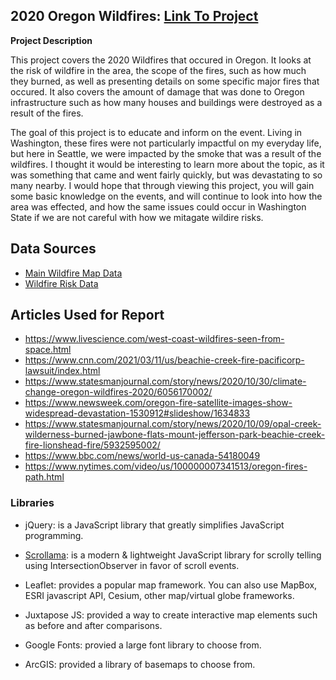 ## 2020 Oregon Wildfires: [Link To Project](https://hynesconnor.github.io/wildfire_webmap/)

**Project Description**

This project covers the 2020 Wildfires that occured in Oregon. It looks at the risk of wildfire in the area, the scope of the fires, such as how much they burned, as well as presenting details on some specific major fires that occured. It also covers the amount of damage that was done to Oregon infrastructure such as how many houses and buildings were destroyed as a result of the fires.


The goal of this project is to educate and inform on the event. Living in Washington, these fires were not particularly impactful on my everyday life, but here in Seattle, we were impacted by the smoke that was a result of the wildfires. I thought it would be interesting to learn more about the topic, as it was something that came and went fairly quickly, but was devastating to so many nearby. I would hope that through viewing this project, you will gain some basic knowledge on the events, and will continue to look into how the area was effected, and how the same issues could occur in Washington State if we are not careful with how we mitagate wildire risks.

## Data Sources

- [Main Wildfire Map Data](https://www.arcgis.com/apps/webappviewer/index.html?id=94b379a91e0f47cb91712da22f603d39)
- [Wildfire Risk Data](https://tools.oregonexplorer.info/OE_HtmlViewer/index.html?viewer=wildfire)

## Articles Used for Report
- https://www.livescience.com/west-coast-wildfires-seen-from-space.html
- https://www.cnn.com/2021/03/11/us/beachie-creek-fire-pacificorp-lawsuit/index.html
- https://www.statesmanjournal.com/story/news/2020/10/30/climate-change-oregon-wildfires-2020/6056170002/
- https://www.newsweek.com/oregon-fire-satellite-images-show-widespread-devastation-1530912#slideshow/1634833
- https://www.statesmanjournal.com/story/news/2020/10/09/opal-creek-wilderness-burned-jawbone-flats-mount-jefferson-park-beachie-creek-fire-lionshead-fire/5932595002/
- https://www.bbc.com/news/world-us-canada-54180049
- https://www.nytimes.com/video/us/100000007341513/oregon-fires-path.html


### Libraries

- jQuery: is a JavaScript library that greatly simplifies JavaScript programming.

- [Scrollama](https://github.com/russellgoldenberg/scrollama): is a modern & lightweight JavaScript library for scrolly telling using IntersectionObserver in favor of scroll events.

- Leaflet: provides a popular map framework. You can also use MapBox, ESRI javascript API, Cesium, other map/virtual globe frameworks.

- Juxtapose JS: provided a way to create interactive map elements such as before and after comparisons.

- Google Fonts: provied a large font library to choose from.

- ArcGIS: provided a library of basemaps to choose from.
